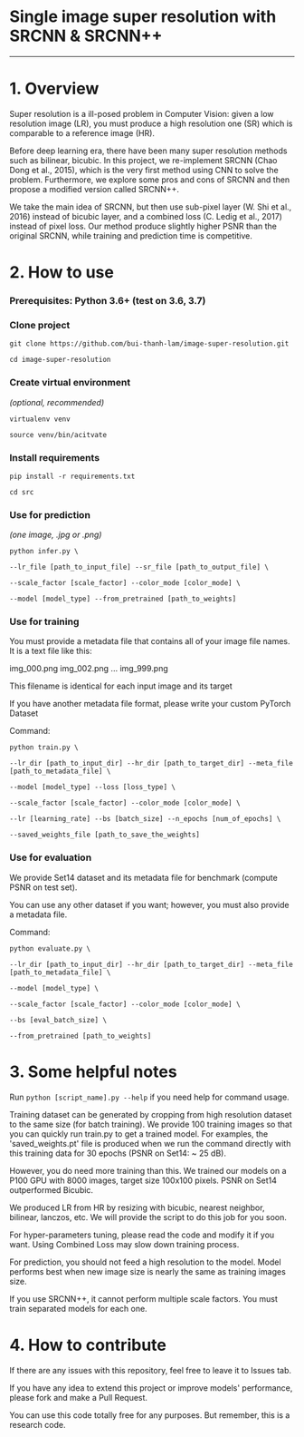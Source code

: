 # Single image super resolution with SRCNN & SRCNN++

--------------------

# 1. Overview

Super resolution is a ill-posed problem in Computer Vision: given a low resolution image (LR), you must produce a high resolution one (SR) 
which is comparable to a reference image (HR).

Before deep learning era, there have been many super resolution methods such as bilinear, bicubic. In this project, we re-implement SRCNN (Chao Dong et al., 2015),
which is the very first method using CNN to solve the problem. Furthermore, we explore some pros and cons of SRCNN and then propose a modified version called SRCNN++.

We take the main idea of SRCNN, but then use sub-pixel layer (W. Shi et al., 2016) instead of bicubic layer, and a combined loss (C. Ledig et al., 2017) instead of
pixel loss. Our method produce slightly higher PSNR than the original SRCNN, while training and prediction time is competitive.

# 2. How to use

### Prerequisites: Python 3.6+ (test on 3.6, 3.7)

### Clone project

`` git clone https://github.com/bui-thanh-lam/image-super-resolution.git ``

`` cd image-super-resolution ``

### Create virtual environment

*(optional, recommended)*

`` virtualenv venv ``

`` source venv/bin/acitvate ``

### Install requirements

`` pip install -r requirements.txt ``

`` cd src ``


### Use for prediction

*(one image, .jpg or .png)*

`` python infer.py \ ``

`` --lr_file [path_to_input_file] --sr_file [path_to_output_file] \ ``

`` --scale_factor [scale_factor] --color_mode [color_mode] \ ``

`` --model [model_type] --from_pretrained [path_to_weights] ``

### Use for training

You must provide a metadata file that contains all of your image file names. It is a text file like this:

img_000.png
img_002.png
...
img_999.png

This filename is identical for each input image and its target

If you have another metadata file format, please write your custom PyTorch Dataset

Command:

`` python train.py \ ``

`` --lr_dir [path_to_input_dir] --hr_dir [path_to_target_dir] --meta_file [path_to_metadata_file] \ ``

`` --model [model_type] --loss [loss_type] \ ``

`` --scale_factor [scale_factor] --color_mode [color_mode] \ ``

`` --lr [learning_rate] --bs [batch_size] --n_epochs [num_of_epochs] \ ``

`` --saved_weights_file [path_to_save_the_weights] ``

### Use for evaluation

We provide Set14 dataset and its metadata file for benchmark (compute PSNR on test set).

You can use any other dataset if you want; however, you must also provide a metadata file.

Command:

`` python evaluate.py \ ``

`` --lr_dir [path_to_input_dir] --hr_dir [path_to_target_dir] --meta_file [path_to_metadata_file] \ ``

`` --model [model_type] \ ``

`` --scale_factor [scale_factor] --color_mode [color_mode] \ ``

`` --bs [eval_batch_size] \ ``

`` --from_pretrained [path_to_weights] ``

# 3. Some helpful notes

Run `` python [script_name].py --help `` if you need help for command usage.

Training dataset can be generated by cropping from high resolution dataset to the same size (for batch training). We provide 100 training images so that you can quickly run train.py to get a trained model. For examples, the 'saved_weights.pt' file is produced when we run the command directly with this training data for 30 epochs (PSNR on Set14: ~ 25 dB).

However, you do need more training than this. We trained our models on a P100 GPU with 8000 images, target size 100x100 pixels. PSNR on Set14 outperformed Bicubic.

We produced LR from HR by resizing with bicubic, nearest neighbor, bilinear, lanczos, etc. We will provide the script to do this job for you soon.

For hyper-parameters tuning, please read the code and modify it if you want. Using Combined Loss may slow down training process.

For prediction, you should not feed a high resolution to the model. Model performs best when new image size is nearly the same as training images size.

If you use SRCNN++, it cannot perform multiple scale factors. You must train separated models for each one.

# 4. How to contribute

If there are any issues with this repository, feel free to leave it to Issues tab.

If you have any idea to extend this project or improve models' performance, please fork and make a Pull Request.

You can use this code totally free for any purposes. But remember, this is a research code.
